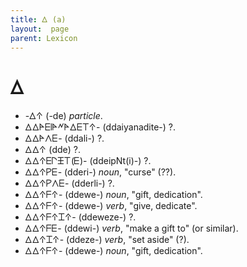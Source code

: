 ```yaml
---
title: 𐊅 (a)
layout:  page
parent: Lexicon
---
```




# 𐊅


- -𐊅𐊁 (-de) *particle*.
- 𐊅𐊅𐊀𐊆𐊊𐊀𐊏𐊀𐊅𐊆𐊗𐊁- (ddaiyanadite-) ?.
- 𐊅𐊅𐊀𐊍𐊆- (ddali-) ?.
- 𐊅𐊅𐊁 (dde) ?.
- 𐊅𐊅𐊁𐊆𐊓𐊑𐊗(𐊆)- (ddeipNt(i)-) ?.
- 𐊅𐊅𐊁𐊕𐊆- (dderi-) *noun*, "curse" (??).
- 𐊅𐊅𐊁𐊕𐊍𐊆- (dderli-) ?.
- 𐊅𐊅𐊁𐊇𐊁- (ddewe-) *noun*, "gift, dedication".
- 𐊅𐊅𐊁𐊇𐊁- (ddewe-) *verb*, "give, dedicate".
- 𐊅𐊅𐊁𐊇𐊁𐊈𐊁- (ddeweze-) ?.
- 𐊅𐊅𐊁𐊇𐊆- (ddewi-) *verb*, "make a gift to" (or similar).
- 𐊅𐊅𐊁𐊈𐊁- (ddeze-) *verb*, "set aside" (?).
- 𐊅𐊅𐊁𐊇𐊁- (ddewe-) *noun*, "gift, dedication".